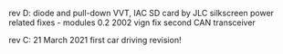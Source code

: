 
rev D:
   diode and pull-down VVT, IAC
   SD card by JLC
   silkscreen
   power related fixes - modules 0.2
   2002 vign fix
   second CAN transceiver

rev C: 21 March 2021
   first car driving revision!